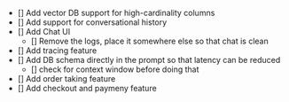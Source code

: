 - [] Add vector DB support for high-cardinality columns
- [] Add support for conversational history
- [] Add Chat UI 
    - [] Remove the logs, place it somewhere else so that chat is clean
- [] Add tracing feature
- [] Add DB schema directly in the prompt so that latency can be reduced
    - [] check for context window before doing that
- [] Add order taking feature
- [] Add checkout and paymeny feature